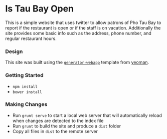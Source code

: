 # Is Tau Bay Open

This is a simple website that uses twitter to allow patrons of Pho Tau Bay to report if the restaurant is open or if the staff is on vacation. Additionally the site provides some basic info such as the address, phone number, and regular restaurant hours.

### Design

This site was built using the [`generator-webapp`](https://github.com/yeoman/generator-webapp) template from [yeoman](http://yeoman.io/generators/).

### Getting Started

* `npm install`
* `bower install`

### Making Changes

* Run `grunt serve` to start a local web server that will automatically reload when changes are detected to the index file
* Run `grunt` to build the site and produce a `dist` folder
* Copy all files in `dist` to the remote server
